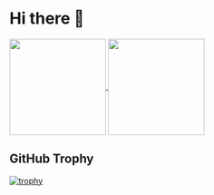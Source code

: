 Hi there 👋
============================================================================================================================
<a href="https://github.com/terupro">
  <img align="center" height="170px" src="https://github-readme-stats.vercel.app/api?username=terupro&count_private=true&show_icons=true&theme=dracula" />
</a>
<a href="https://github.com/terupro">
  <img align="center" height="170px" src="https://github-readme-stats.vercel.app/api/top-langs/?username=terupro&layout=compact&theme=dracula" />
</a>


## GitHub Trophy

[![trophy](https://github-profile-trophy.vercel.app/?username=terupro&theme=onedark&column=7)](https://github.com/terupro/github-profile-trophy)





